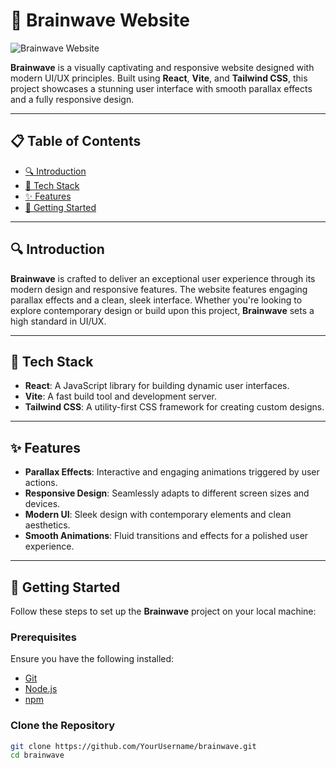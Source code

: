 # 🌟 Brainwave Website

![Brainwave Website](https://via.placeholder.com/1200x400.png?text=Brainwave+Website)

**Brainwave** is a visually captivating and responsive website designed with modern UI/UX principles. Built using **React**, **Vite**, and **Tailwind CSS**, this project showcases a stunning user interface with smooth parallax effects and a fully responsive design.

---

## 📋 Table of Contents

- [🔍 Introduction](#introduction)
- [🔧 Tech Stack](#tech-stack)
- [✨ Features](#features)
- [🚀 Getting Started](#getting-started)

---

## 🔍 Introduction

**Brainwave** is crafted to deliver an exceptional user experience through its modern design and responsive features. The website features engaging parallax effects and a clean, sleek interface. Whether you're looking to explore contemporary design or build upon this project, **Brainwave** sets a high standard in UI/UX.

---

## 🔧 Tech Stack

- **React**: A JavaScript library for building dynamic user interfaces.
- **Vite**: A fast build tool and development server.
- **Tailwind CSS**: A utility-first CSS framework for creating custom designs.

---

## ✨ Features

- **Parallax Effects**: Interactive and engaging animations triggered by user actions.
- **Responsive Design**: Seamlessly adapts to different screen sizes and devices.
- **Modern UI**: Sleek design with contemporary elements and clean aesthetics.
- **Smooth Animations**: Fluid transitions and effects for a polished user experience.

---

## 🚀 Getting Started

Follow these steps to set up the **Brainwave** project on your local machine:

### Prerequisites

Ensure you have the following installed:

- [Git](https://git-scm.com/)
- [Node.js](https://nodejs.org/)
- [npm](https://www.npmjs.com/)

### Clone the Repository

```bash
git clone https://github.com/YourUsername/brainwave.git
cd brainwave
